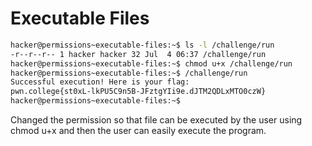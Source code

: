 # Executable Files
```bash
hacker@permissions~executable-files:~$ ls -l /challenge/run
-r--r--r-- 1 hacker hacker 32 Jul  4 06:37 /challenge/run
hacker@permissions~executable-files:~$ chmod u+x /challenge/run
hacker@permissions~executable-files:~$ /challenge/run
Successful execution! Here is your flag:
pwn.college{st0xL-lkPU5C9n5B-JFztgYIi9e.dJTM2QDLxMTO0czW}
hacker@permissions~executable-files:~$
```
Changed the permission so that file can be executed by the user using chmod u+x and then the user can easily execute the program.
